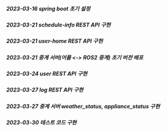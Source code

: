 ##### 2023-03-16 spring boot 초기 설정
##### 2023-03-21 schedule-info REST API 구현
##### 2023-03-21 user-home REST API 구현
##### 2023-03-21 중계 서버(어플 <-> ROS2 중계) 초기 버전 배포
##### 2023-03-24 user REST API 구현
##### 2023-03-27 log REST API 구현
##### 2023-03-27 중계 서버 weather_status, appliance_status 구현
##### 2023-03-30 테스트 코드 구현
